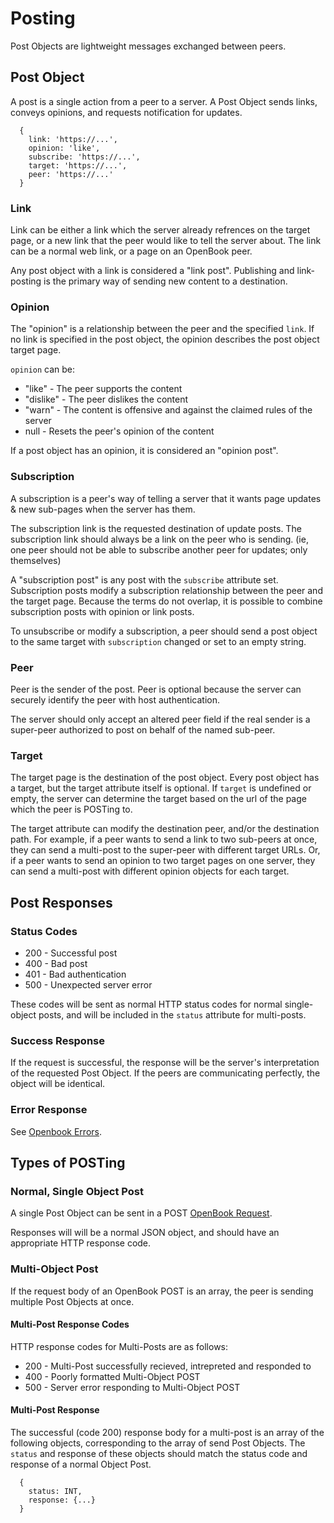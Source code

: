 # Posting

Post Objects are lightweight messages exchanged between peers.

## Post Object

A post is a single action from a peer to a server. A Post Object sends links, conveys opinions, and requests notification for updates.

```
  {
    link: 'https://...',
    opinion: 'like',
    subscribe: 'https://...',
    target: 'https://...',
    peer: 'https://...'
  }
```

### Link

Link can be either a link which the server already refrences on the target page, or a new link that the peer would like to tell the server about. The link can be a normal web link, or a page on an OpenBook peer.

Any post object with a link is considered a "link post". Publishing and link-posting is the primary way of sending new content to a destination.

### Opinion

The "opinion" is a relationship between the peer and the specified `link`. If no link is specified in the post object, the opinion describes the post object target page.

`opinion` can be:

- "like" - The peer supports the content
- "dislike" - The peer dislikes the content
- "warn" - The content is offensive and against the claimed rules of the server
- null - Resets the peer's opinion of the content

If a post object has an opinion, it is considered an "opinion post".

### Subscription

A subscription is a peer's way of telling a server that it wants page updates & new sub-pages when the server has them.

The subscription link is the requested destination of update posts. The subscription link should always be a link on the peer who is sending. (ie, one peer should not be able to subscribe another peer for updates; only themselves)

A "subscription post" is any post with the `subscribe` attribute set. Subscription posts modify a subscription relationship between the peer and the target page. Because the terms do not overlap, it is possible to combine subscription posts with opinion or link posts.

To unsubscribe or modify a subscription, a peer should send a post object to the same target with `subscription` changed or set to an empty string.

### Peer

Peer is the sender of the post. Peer is optional because the server can securely identify the peer with host authentication.

The server should only accept an altered peer field if the real sender is a super-peer authorized to post on behalf of the named sub-peer.

### Target

The target page is the destination of the post object. Every post object has a target, but the target attribute itself is optional. If `target` is undefined or empty, the server can determine the target based on the url of the page which the peer is POSTing to.

The target attribute can modify the destination peer, and/or the destination path. For example, if a peer wants to send a link to two sub-peers at once, they can send a multi-post to the super-peer with different target URLs. Or, if a peer wants to send an opinion to two target pages on one server, they can send a multi-post with different opinion objects for each target.

## Post Responses

### Status Codes

* 200 - Successful post
* 400 - Bad post
* 401 - Bad authentication
* 500 - Unexpected server error

These codes will be sent as normal HTTP status codes for normal single-object posts, and will be included in the `status` attribute for multi-posts.

### Success Response

If the request is successful, the response will be the server's interpretation of the requested Post Object. If the peers are communicating perfectly, the object will be identical.

### Error Response

See [Openbook Errors](Errors.md).

## Types of POSTing

### Normal, Single Object Post

A single Post Object can be sent in a POST [OpenBook Request](Requests.md).

Responses will will be a normal JSON object, and should have an appropriate HTTP response code.

### Multi-Object Post

If the request body of an OpenBook POST is an array, the peer is sending multiple Post Objects at once.

#### Multi-Post Response Codes

HTTP response codes for Multi-Posts are as follows:

* 200 - Multi-Post successfully recieved, intrepreted and responded to
* 400 - Poorly formatted Multi-Object POST
* 500 - Server error responding to Multi-Object POST

#### Multi-Post Response

The successful (code 200) response body for a multi-post is an array of the following objects, corresponding to the array of send Post Objects. The `status` and response of these objects should match the status code and response of a normal Object Post.

```
  {
    status: INT,
    response: {...}
  }
```
